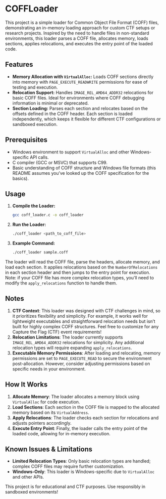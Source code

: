 
# COFFLoader

This project is a simple loader for Common Object File Format (COFF) files, demonstrating an in-memory loading approach for custom CTF setups or research projects. Inspired by the need to handle files in non-standard environments, this loader parses a COFF file, allocates memory, loads sections, applies relocations, and executes the entry point of the loaded code.

## Features

- **Memory Allocation with `VirtualAlloc`:** Loads COFF sections directly into memory with `PAGE_EXECUTE_READWRITE` permissions for ease of testing and execution.
- **Relocation Support:** Handles `IMAGE_REL_AMD64_ADDR32` relocations for basic COFF files. Ideal for environments where COFF debugging information is minimal or deprecated.
- **Section Loading:** Parses each section and relocates based on the offsets defined in the COFF header. Each section is loaded independently, which keeps it flexible for different CTF configurations or sandboxed execution.

## Prerequisites

- Windows environment to support `VirtualAlloc` and other Windows-specific API calls.
- C compiler (GCC or MSVC) that supports C99.
- Basic understanding of COFF structure and Windows file formats (this README assumes you’ve looked up the COFF specification for the basics).

## Usage

1. **Compile the Loader:**
   ```bash
   gcc coff_loader.c -o coff_loader
   ```

2. **Run the Loader:**
   ```bash
   ./coff_loader <path_to_coff_file>
   ```

3. **Example Command:**
   ```bash
   ./coff_loader sample.coff
   ```

The loader will read the COFF file, parse the headers, allocate memory, and load each section. It applies relocations based on the `NumberOfRelocations` in each section header and then jumps to the entry point for execution. Note: if your COFF file has more complex relocation types, you'll need to modify the `apply_relocations` function to handle them.

## Notes

1. **CTF Context**: This loader was designed with CTF challenges in mind, so it prioritizes flexibility and simplicity. For example, it works well for lightweight executables and straightforward relocation needs but isn’t built for highly complex COFF structures. Feel free to customize for any Capture the Flag (CTF) event requirements!
2. **Relocation Limitations**: The loader currently supports `IMAGE_REL_AMD64_ADDR32` relocations for simplicity. Any additional relocation types will require expanding `apply_relocations`.
3. **Executable Memory Permissions**: After loading and relocating, memory permissions are set to `PAGE_EXECUTE_READ` to secure the environment post-allocation. However, consider adjusting permissions based on specific needs in your environment.

## How It Works

1. **Allocate Memory**: The loader allocates a memory block using `VirtualAlloc` for code execution.
2. **Load Sections**: Each section in the COFF file is mapped to the allocated memory based on its `VirtualAddress`.
3. **Apply Relocations**: The loader checks each section for relocations and adjusts pointers accordingly.
4. **Execute Entry Point**: Finally, the loader calls the entry point of the loaded code, allowing for in-memory execution.

## Known Issues & Limitations

- **Limited Relocation Types**: Only basic relocation types are handled; complex COFF files may require further customization.
- **Windows-Only**: This loader is Windows-specific due to `VirtualAlloc` and other APIs.

This project is for educational and CTF purposes. Use responsibly in sandboxed environments!
